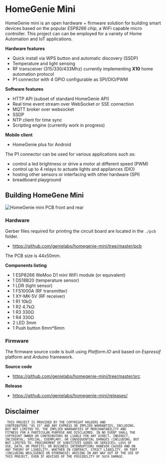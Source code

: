 # HomeGenie Mini

HomeGenie mini is an open hardware + firmware solution for building smart devices
based on the popular *ESP8266 chip*, a WiFi capable micro controller.
This project can can be employed for a variety of Home Automation and IoT applications.

**Hardware features**

- Quick install via WPS button and automatic discovery (SSDP)
- Temperature and light sensing
- RF transceiver (315/330/433Mhz) currently implementing **X10** home automation protocol
- P1 connector with 4 GPIO configurable as SPI/DIO/PWM

**Software features**

- HTTP API (subset of standard HomeGenie API)
- Real time event stream over WebSocket or SSE connection
- MQTT broker over websocket
- SSDP
- NTP client for time sync
- Scripting engine (currently work in progress)

**Mobile client**

- HomeGenie plus for Android

The P1 connector can be used for various applications such as:

- control a led brightness or drive a motor at different speed (PWM)
- control up to 4 relays to actuate lights and appliances (DIO)
- hosting other sensors or interfacing with other hardware (SPI)
- breadboard playground

## Building HomeGene Mini

![HomeGenie mini PCB front and rear](https://raw.githubusercontent.com/genielabs/homegenie-mini/master/pcb/homegenie_mini_v1_1_pcb.png)

### Hardware

Gerber files required for printing the circuit board are located in the `./pcb` folder.

- https://github.com/genielabs/homegenie-mini/tree/master/pcb

The PCB size is 44x50mm.

**Components listing**

- 1 ESP8266 WeMoo D1 mini WiFi module (or equivalent)
- 1 DS18B20 (temperature sensor)
- 1 LDR (light sensor)
- 1 FS1000A (RF transmitter)
- 1 XY-MK-5V (RF receiver)
- 1 R1 10kΩ
- 1 R2 4.7kΩ
- 1 R3 330Ω
- 1 R4 330Ω
- 2 LED 3mm
- 1 Push button 6mm*6mm

### Firmware

The firmware source code is built using *Platform.IO* and based on *Espressif*
platform and *Arduino* framework.

**Source code**

- https://github.com/genielabs/homegenie-mini/tree/master/src

**Release**

- https://github.com/genielabs/homegenie-mini/releases/


## Disclaimer

<small><code>
THIS PROJECT IS PROVIDED BY THE COPYRIGHT HOLDERS AND CONTRIBUTORS "AS IS" AND ANY EXPRESS OR IMPLIED WARRANTIES, INCLUDING, BUT NOT LIMITED TO, THE IMPLIED WARRANTIES OF MERCHANTABILITY AND FITNESS FOR A PARTICULAR PURPOSE ARE DISCLAIMED. IN NO EVENT SHALL THE COPYRIGHT OWNER OR CONTRIBUTORS BE LIABLE FOR ANY DIRECT, INDIRECT, INCIDENTAL, SPECIAL, EXEMPLARY, OR CONSEQUENTIAL DAMAGES (INCLUDING, BUT NOT LIMITED TO, PROCUREMENT OF SUBSTITUTE GOODS OR SERVICES; LOSS OF USE, DATA, OR PROFITS; OR BUSINESS INTERRUPTION) HOWEVER CAUSED AND ON ANY THEORY OF LIABILITY, WHETHER IN CONTRACT, STRICT LIABILITY, OR TORT (INCLUDING NEGLIGENCE OR OTHERWISE) ARISING IN ANY WAY OUT OF THE USE OF THIS PROJECT, EVEN IF ADVISED OF THE POSSIBILITY OF SUCH DAMAGE.
</code></small>
